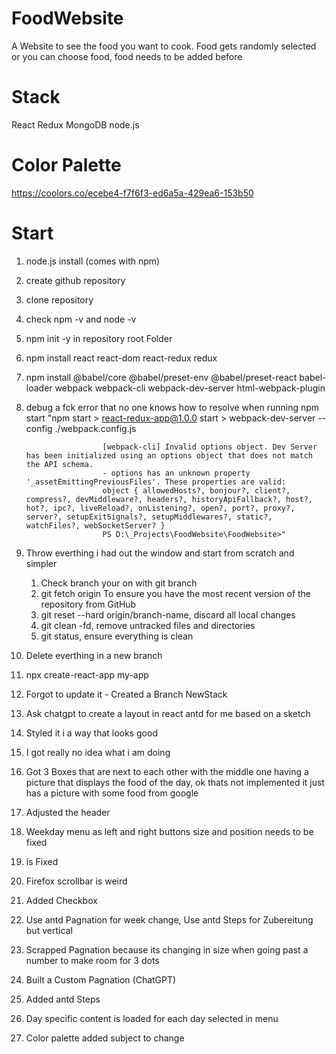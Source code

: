 # FoodWebsite
A Website to see the food you want to cook. Food gets randomly selected or you can choose food, food needs to be added before

# Stack
React
Redux
MongoDB
node.js

# Color Palette
https://coolors.co/ecebe4-f7f6f3-ed6a5a-429ea6-153b50

# Start
1. node.js install (comes with npm)
2. create github repository
3. clone repository
4. check npm -v and node -v 
5. npm init -y in repository root Folder
6. npm install react react-dom react-redux redux
7. npm install @babel/core @babel/preset-env @babel/preset-react babel-loader webpack webpack-cli webpack-dev-server html-webpack-plugin
8. debug a fck error that no one knows how to resolve when running npm start "npm start
                        > react-redux-app@1.0.0 start
                        > webpack-dev-server --config ./webpack.config.js

                        [webpack-cli] Invalid options object. Dev Server has been initialized using an options object that does not match the API schema.
                        - options has an unknown property '_assetEmittingPreviousFiles'. These properties are valid:
                        object { allowedHosts?, bonjour?, client?, compress?, devMiddleware?, headers?, historyApiFallback?, host?, hot?, ipc?, liveReload?, onListening?, open?, port?, proxy?, server?, setupExitSignals?, setupMiddlewares?, static?, watchFiles?, webSocketServer? }
                        PS D:\_Projects\FoodWebsite\FoodWebsite>"
9. Throw everthing i had out the window and start from scratch and simpler
    1. Check branch your on with git branch
    2. git fetch origin To ensure you have the most recent version of the repository from GitHub
    3. git reset --hard origin/branch-name, discard all local changes
    4. git clean -fd, remove untracked files and directories
    5. git status, ensure everything is clean 
10. Delete everthing in a new branch
11. npx create-react-app my-app
12. Forgot to update it - Created a Branch NewStack
13. Ask chatgpt to create a layout in react antd for me based on a sketch
14. Styled it i a way that looks good
15. I got really no idea what i am doing
16. Got 3 Boxes that are next to each other with the middle one having a picture that displays the food of the day, ok thats not implemented it just has a picture with some food from google
17. Adjusted the header
18. Weekday menu as left and right buttons size and position needs to be fixed
19. is Fixed
20. Firefox scrollbar is weird
21. Added Checkbox
22. Use antd Pagnation for week change, Use antd Steps for Zubereitung but vertical
23. Scrapped Pagnation because its changing in size when going past a number to make room for 3 dots
24. Built a Custom Pagnation (ChatGPT) 
25. Added antd Steps
26. Day specific content is loaded for each day selected in menu
27. Color palette added subject to change

